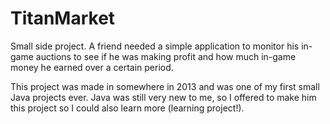 # TitanMarket
Small side project. 
A friend needed a simple application to monitor his in-game auctions to see if he was making profit and how much in-game money he earned over a certain period.

This project was made in somewhere in 2013 and was one of my first small Java projects ever.
Java was still very new to me, so I offered to make him this project so I could also learn more (learning project!).
